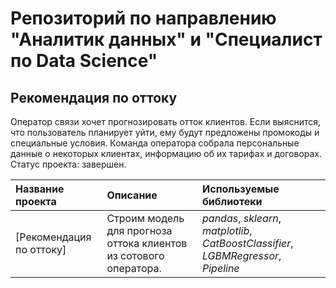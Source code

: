 # Репозиторий по направлению "Аналитик данных" и "Специалист по Data Science"

## Рекомендация по оттоку

Оператор связи хочет прогнозировать отток клиентов. Если выяснится, что пользователь планирует уйти, ему будут предложены промокоды и специальные условия. Команда оператора собрала персональные 
данные о некоторых клиентах, информацию об их тарифах и договорах.
Статус проекта: завершен.

| Название проекта | Описание | Используемые библиотеки | 
| :---------------------- | :---------------------- | :---------------------- |
| [Рекомендация по оттоку] | Строим модель для прогноза оттока клиентов из сотового оператора. | *pandas*, *sklearn*, *matplotlib*, *CatBoostClassifier*, *LGBMRegressor*, *Pipeline* |